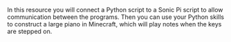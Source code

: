 In this resource you will connect a Python script to a Sonic Pi script to allow communication between the programs. Then you can use your Python skills to construct a large piano in Minecraft, which will play notes when the keys are stepped on.

